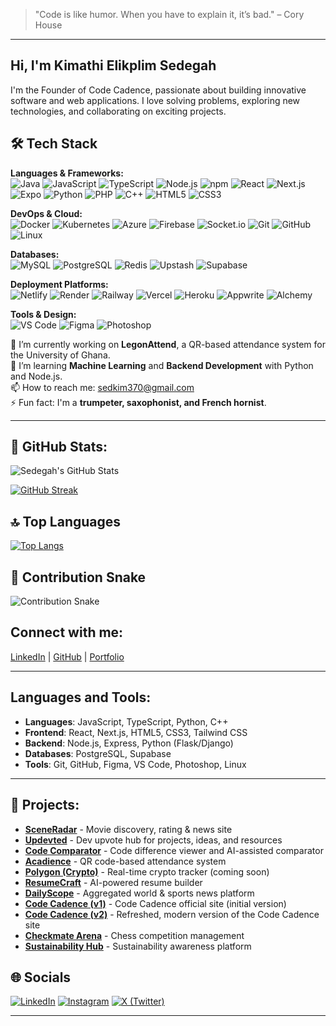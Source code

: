 > "Code is like humor. When you have to explain it, it’s bad." – Cory House

---

## Hi, I'm Kimathi Elikplim Sedegah 
I'm the Founder of Code Cadence, passionate about building innovative software and web applications. I love solving problems, exploring new technologies, and collaborating on exciting projects.


## 🛠️ Tech Stack

**Languages & Frameworks:**  
![Java](https://img.shields.io/badge/Java-ED8B00?style=for-the-badge&logo=openjdk&logoColor=white) 
![JavaScript](https://img.shields.io/badge/JavaScript-F7DF1E?style=for-the-badge&logo=javascript&logoColor=black) 
![TypeScript](https://img.shields.io/badge/TypeScript-3178C6?style=for-the-badge&logo=typescript&logoColor=white) 
![Node.js](https://img.shields.io/badge/Node.js-339933?style=for-the-badge&logo=nodedotjs&logoColor=white) 
![npm](https://img.shields.io/badge/npm-CB3837?style=for-the-badge&logo=npm&logoColor=white) 
![React](https://img.shields.io/badge/React-20232A?style=for-the-badge&logo=react&logoColor=61DAFB) 
![Next.js](https://img.shields.io/badge/Next.js-000000?style=for-the-badge&logo=nextdotjs&logoColor=white) 
![Expo](https://img.shields.io/badge/Expo-000020?style=for-the-badge&logo=expo&logoColor=white) 
![Python](https://img.shields.io/badge/Python-3776AB?style=for-the-badge&logo=python&logoColor=white) 
![PHP](https://img.shields.io/badge/PHP-777BB4?style=for-the-badge&logo=php&logoColor=white) 
![C++](https://img.shields.io/badge/C++-00599C?style=for-the-badge&logo=c%2B%2B&logoColor=white) 
![HTML5](https://img.shields.io/badge/HTML5-E34F26?style=for-the-badge&logo=html5&logoColor=white) 
![CSS3](https://img.shields.io/badge/CSS3-1572B6?style=for-the-badge&logo=css3&logoColor=white)

**DevOps & Cloud:**  
![Docker](https://img.shields.io/badge/Docker-2496ED?style=for-the-badge&logo=docker&logoColor=white) 
![Kubernetes](https://img.shields.io/badge/Kubernetes-326CE5?style=for-the-badge&logo=kubernetes&logoColor=white) 
![Azure](https://img.shields.io/badge/Azure-0089D6?style=for-the-badge&logo=microsoft-azure&logoColor=white) 
![Firebase](https://img.shields.io/badge/Firebase-FFCA28?style=for-the-badge&logo=firebase&logoColor=black) 
![Socket.io](https://img.shields.io/badge/Socket.io-010101?style=for-the-badge&logo=socket.io&logoColor=white) 
![Git](https://img.shields.io/badge/Git-F05032?style=for-the-badge&logo=git&logoColor=white) 
![GitHub](https://img.shields.io/badge/GitHub-181717?style=for-the-badge&logo=github&logoColor=white) 
![Linux](https://img.shields.io/badge/Linux-FCC624?style=for-the-badge&logo=linux&logoColor=black)

**Databases:**  
![MySQL](https://img.shields.io/badge/MySQL-4479A1?style=for-the-badge&logo=mysql&logoColor=white) 
![PostgreSQL](https://img.shields.io/badge/PostgreSQL-4169E1?style=for-the-badge&logo=postgresql&logoColor=white) 
![Redis](https://img.shields.io/badge/Redis-DC382D?style=for-the-badge&logo=redis&logoColor=white) 
![Upstash](https://img.shields.io/badge/Upstash-01B755?style=for-the-badge&logo=upstash&logoColor=white) 
![Supabase](https://img.shields.io/badge/Supabase-3ECF8E?style=for-the-badge&logo=supabase&logoColor=white)

**Deployment Platforms:**  
![Netlify](https://img.shields.io/badge/Netlify-00C7B7?style=for-the-badge&logo=netlify&logoColor=white) 
![Render](https://img.shields.io/badge/Render-46E3B7?style=for-the-badge&logo=render&logoColor=white) 
![Railway](https://img.shields.io/badge/Railway-0B0D0E?style=for-the-badge&logo=railway&logoColor=white) 
![Vercel](https://img.shields.io/badge/Vercel-000000?style=for-the-badge&logo=vercel&logoColor=white) 
![Heroku](https://img.shields.io/badge/Heroku-430098?style=for-the-badge&logo=heroku&logoColor=white) 
![Appwrite](https://img.shields.io/badge/Appwrite-F02E65?style=for-the-badge&logo=appwrite&logoColor=white) 
![Alchemy](https://img.shields.io/badge/Alchemy-14142B?style=for-the-badge&logo=alchemy&logoColor=white)

**Tools & Design:**  
![VS Code](https://img.shields.io/badge/VS_Code-007ACC?style=for-the-badge&logo=visual-studio-code&logoColor=white) 
![Figma](https://img.shields.io/badge/Figma-F24E1E?style=for-the-badge&logo=figma&logoColor=white) 
![Photoshop](https://img.shields.io/badge/Photoshop-31A8FF?style=for-the-badge&logo=adobe-photoshop&logoColor=white)

🔭 I’m currently working on **LegonAttend**, a QR-based attendance system for the University of Ghana.  
🌱 I’m learning **Machine Learning** and **Backend Development** with Python and Node.js.  
📫 How to reach me: [sedkim370@gmail.com](mailto:kimathisedegah@outlook.com)  
⚡ Fun fact: I'm a **trumpeter, saxophonist, and French hornist**.

---
## 🚀 GitHub Stats:

![Sedegah's GitHub Stats](https://github-readme-stats.vercel.app/api?username=Sedegah&show_icons=true&theme=radical&hide_title=true)  

[![GitHub Streak](https://streak-stats.demolab.com/?user=Sedegah&theme=radical)](https://git.io/streak-stats)  

## 🔝 Top Languages  
[![Top Langs](https://github-readme-stats.vercel.app/api/top-langs/?username=Sedegah&layout=compact&theme=radical)](https://github.com/anuraghazra/github-readme-stats)  

## 🐍 Contribution Snake  
![Contribution Snake](https://raw.githubusercontent.com/Sedegah/Sedegah/output/github-contribution-grid-snake.svg)  





## Connect with me:
[LinkedIn](https://linkedin.com/in/kimathi-sedegah) | [GitHub](https://github.com/sedegah) | [Portfolio](https://kimathisedegah.vercel.app)

---

## Languages and Tools:
- **Languages**: JavaScript, TypeScript, Python, C++
- **Frontend**: React, Next.js, HTML5, CSS3, Tailwind CSS
- **Backend**: Node.js, Express, Python (Flask/Django)
- **Databases**: PostgreSQL, Supabase
- **Tools**: Git, GitHub, Figma, VS Code, Photoshop, Linux

---

## 🚀 Projects:
- **[SceneRadar](https://sceneradar.onrender.com)** - Movie discovery, rating & news site
- **[Updevted](https://updevted.onrender.com)** - Dev upvote hub for projects, ideas, and resources
- **[Code Comparator](https://codecomparator.vercel.app)** - Code difference viewer and AI-assisted comparator
- **[Acadience](https://acadience.vercel.app)** - QR code-based attendance system
- **[Polygon (Crypto)](#)** - Real-time crypto tracker (coming soon)
- **[ResumeCraft](https://craftresume.vercel.app)** - AI-powered resume builder
- **[DailyScope](https://daily-scope-news.vercel.app)** - Aggregated world & sports news platform
- **[Code Cadence (v1)](https://codecadence.vercel.app)** - Code Cadence official site (initial version)
- **[Code Cadence (v2)](https://cadencev2.vercel.app)** - Refreshed, modern version of the Code Cadence site
- **[Checkmate Arena](https://checkmatearena-nikm.onrender.com)** - Chess competition management
- **[Sustainability Hub](https://sustainabilityhub.netlify.app)** - Sustainability awareness platform


## 🌐 Socials

[![LinkedIn](https://img.shields.io/badge/LinkedIn-0077B5?style=for-the-badge&logo=linkedin&logoColor=white)](https://www.linkedin.com/in/kimathi-sedegah)
[![Instagram](https://img.shields.io/badge/Instagram-E4405F?style=for-the-badge&logo=instagram&logoColor=white)](https://www.instagram.com/kim.ath.i)
[![X (Twitter)](https://img.shields.io/badge/X-000000?style=for-the-badge&logo=x&logoColor=white)](https://x.com/heiskimathi)

---


